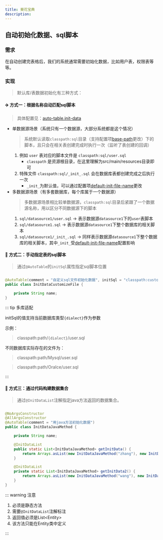 ```yaml
---
title: 葵花宝典
description:
---
```


## 自动初始化数据、sql脚本

### 需求

在自动创建完表格后，我们的系统通常需要初始化数据，比如用户表，权限表等等。

### 实现

> 默认库/表数据初始化有三种方式：

#### ✈️ 方式一：根据名称自动匹配sql脚本

> 具体配置见：[auto-table.init-data](/配置.html#init-data)

* 单数据源场景（系统只有一个数据源，大部分系统都是这个情况）
    > 系统默认读取`classpath:sql`目录（支持配置项[base-path](/配置.html#base-path)更改）下的脚本，且只会在相关表创建完成时执行一次（监听了表创建的回调）
    1. 例如 `user` 表对应的脚本文件是 `classpath:sql/user.sql`
       * `classpath` 是资源根目录，在这里理解为src/main/resources目录即可
    2. 特殊文件 `classpath:sql/_init_.sql` 会在数据库表都创建完成之后执行一次
       * `_init_`为默认值，可以通过配置项[default-init-file-name](/配置.html#default-init-file-name)更改
* 多数据源场景（有多套数据库，每个库属于一个数据源）
    > 多数据源场景相比较单数据源，`classpath:sql`目录后紧跟了一个数据源名称，用以区分不同数据源下的脚本
    1. `sql/datasource1/user.sql` -> 表示数据源`datasource1`下的`user`表脚本
    2. `sql/datasource1.sql` -> 表示数据源`datasource1`下整个数据库的相关脚本
    3. `sql/datasource1/_init_.sql` -> 同样表示数据源`datasource1`下整个数据库的相关脚本，其中`_init_`受[default-init-file-name](/配置.html#default-init-file-name)配置影响 <Badge type="warning" text="^2.5.7" />

#### 🚄 方式二：手动指定表的sql脚本

> 通过`@AutoTable`的`initSql`属性指定sql脚本位置

```java

@AutoTable(comment = "自定义sql文件初始化数据", initSql = "classpath:customize_path/InitDataCustomizeFile.sql")
public class InitDataCustomizeFile {

    private String name;
}

```

::: tip 多库适配

initSql的值支持当前数据库类型`{dialect}`作为参数

示例：

> classpath:path/`{dialect}`/user.sql

不同数据库实际存在的文件为：

> classpath:path/Mysql/user.sql

> classpath:path/Oralce/user.sql

:::

#### 🚤 方式三：通过代码构建数据集合

> 通过`@InitDataList`注解指定java方法返回的数据集合。

```java

@NoArgsConstructor
@AllArgsConstructor
@AutoTable(comment = "用java方法初始化数据")
public class InitDataJavaMethod {

    private String name;

    @InitDataList
    public static List<InitDataJavaMethod> getInitData() {
        return Arrays.asList(new InitDataJavaMethod("zhang"), new InitDataJavaMethod("li"));
    }

    @InitDataList
    private static List<InitDataJavaMethod> getInitData2() {
        return Arrays.asList(new InitDataJavaMethod("wang"), new InitDataJavaMethod("liu"));
    }
}
```

::: warning 注意

1. 必须是静态方法
2. 需要`@InitDataList`注解标注
3. 返回值必须是List\<Entity\>
4. 该方法只能在Entity类中定义

:::
